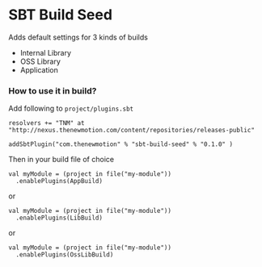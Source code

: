 # SBT Build Seed #

Adds default settings for 3 kinds of builds
* Internal Library 
* OSS Library
* Application

### How to use it in build? ###

Add following to `project/plugins.sbt`
```
resolvers += "TNM" at "http://nexus.thenewmotion.com/content/repositories/releases-public"

addSbtPlugin("com.thenewmotion" % "sbt-build-seed" % "0.1.0" )
```

Then in your build file of choice
```
val myModule = (project in file("my-module"))
  .enablePlugins(AppBuild)
```
or
```
val myModule = (project in file("my-module"))
  .enablePlugins(LibBuild)
```
or
```
val myModule = (project in file("my-module"))
  .enablePlugins(OssLibBuild)
```